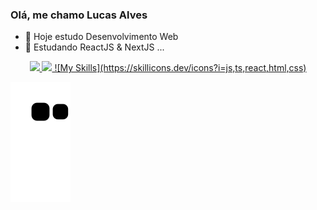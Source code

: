 ### Olá, me chamo Lucas Alves

- 🔭 Hoje estudo Desenvolvimento Web
- 🌱 Estudando ReactJS & NextJS ...

<div align="center">
  <a href="https://github.com/LucasAvs1">
  <img height="180em" src="https://github-readme-stats.vercel.app/api?username=LucasAvs1&show_icons=true&theme=onedark&include_all_commits=true&count_private=true"/>
  <img height="180em" src="https://github-readme-stats.vercel.app/api/top-langs/?username=LucasAvs1&layout=compact&langs_count=7&theme=onedark"/>
  ![My Skills](https://skillicons.dev/icons?i=js,ts,react,html,css)
</div>

  ![Snake animation](https://github.com/rafaballerini/rafaballerini/blob/output/github-contribution-grid-snake.svg)
